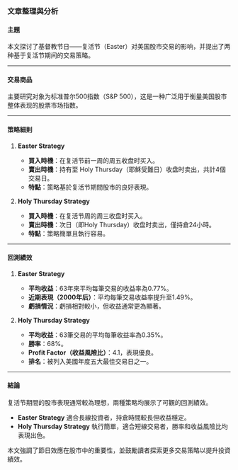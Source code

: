 ### 文章整理與分析

#### 主題  
本文探讨了基督教节日——复活节（Easter）对美国股市交易的影响，并提出了两种基于复活节期间的交易策略。

---

#### 交易商品  
主要研究对象为标准普尔500指数（S&P 500），这是一种广泛用于衡量美国股市整体表现的股票市场指数。

---

#### 策略細則  

1. **Easter Strategy**  
   - **買入時機**：在复活节前一周的周五收盘时买入。  
   - **賣出時機**：持有至 Holy Thursday（耶穌受難日）收盘时卖出，共計4個交易日。  
   - **特點**：策略基於复活节期間股市的良好表現。

2. **Holy Thursday Strategy**  
   - **買入時機**：在复活节周的周三收盘时买入。  
   - **賣出時機**：次日（即Holy Thursday）收盘时卖出，僅持倉24小時。  
   - **特點**：策略簡單且執行容易。

---

#### 回測績效  

1. **Easter Strategy**  
   - **平均收益**：63年來平均每筆交易的收益率為0.77%。  
   - **近期表現（2000年后）**：平均每筆交易收益率提升至1.49%。  
   - **虧損情況**：虧損相對較小，但收益通常更為顯著。

2. **Holy Thursday Strategy**  
   - **平均收益**：63筆交易的平均每筆收益率為0.35%。  
   - **勝率**：68%。  
   - **Profit Factor（收益風險比）**：4.1，表現優良。  
   - **排名**：被列入美國年度五大最佳交易日之一。

---

#### 結論  
复活节期間的股市表現通常較為理想，兩種策略均展示了可觀的回測績效。  
- **Easter Strategy** 適合長線投資者，持倉時間較長但收益穩定。  
- **Holy Thursday Strategy** 執行簡單，適合短線交易者，勝率和收益風險比均表現出色。  

本文強調了節日效應在股市中的重要性，並鼓勵讀者探索更多交易策略以提升投資績效。
